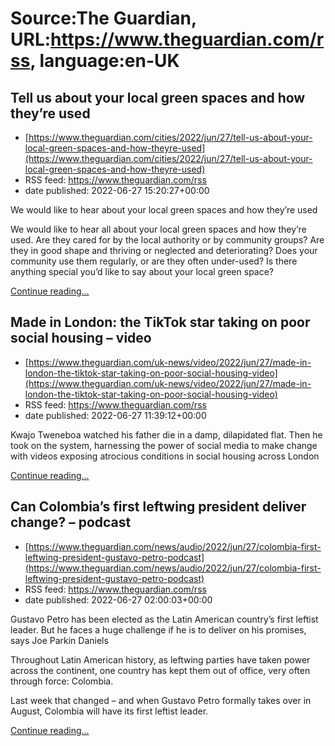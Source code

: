 # Source:The Guardian, URL:https://www.theguardian.com/rss, language:en-UK

## Tell us about your local green spaces and how they’re used
 - [https://www.theguardian.com/cities/2022/jun/27/tell-us-about-your-local-green-spaces-and-how-theyre-used](https://www.theguardian.com/cities/2022/jun/27/tell-us-about-your-local-green-spaces-and-how-theyre-used)
 - RSS feed: https://www.theguardian.com/rss
 - date published: 2022-06-27 15:20:27+00:00

<p>We would like to hear about your local green spaces and how they’re used</p><p>We would like to hear all about your local green spaces and how they’re used. Are they cared for by the local authority or by community groups? Are they in good shape and thriving or neglected and deteriorating? Does your community use them regularly, or are they often under-used? Is there anything special you’d like to say about your local green space?</p> <a href="https://www.theguardian.com/cities/2022/jun/27/tell-us-about-your-local-green-spaces-and-how-theyre-used">Continue reading...</a>

## Made in London: the TikTok star taking on poor social housing – video
 - [https://www.theguardian.com/uk-news/video/2022/jun/27/made-in-london-the-tiktok-star-taking-on-poor-social-housing-video](https://www.theguardian.com/uk-news/video/2022/jun/27/made-in-london-the-tiktok-star-taking-on-poor-social-housing-video)
 - RSS feed: https://www.theguardian.com/rss
 - date published: 2022-06-27 11:39:12+00:00

<p>Kwajo Tweneboa watched his father die in a damp, dilapidated flat. Then he took on the system, harnessing the power of social media to make change with videos exposing atrocious conditions in social housing across London</p> <a href="https://www.theguardian.com/uk-news/video/2022/jun/27/made-in-london-the-tiktok-star-taking-on-poor-social-housing-video">Continue reading...</a>

## Can Colombia’s first leftwing president deliver change? – podcast
 - [https://www.theguardian.com/news/audio/2022/jun/27/colombia-first-leftwing-president-gustavo-petro-podcast](https://www.theguardian.com/news/audio/2022/jun/27/colombia-first-leftwing-president-gustavo-petro-podcast)
 - RSS feed: https://www.theguardian.com/rss
 - date published: 2022-06-27 02:00:03+00:00

<p>Gustavo Petro has been elected as the Latin American country’s first leftist leader. But he faces a huge challenge if he is to deliver on his promises, says Joe Parkin Daniels</p><p>Throughout Latin American history, as leftwing parties have taken power across the continent, one country has kept them out of office, very often through force: Colombia.</p><p>Last week that changed – and when Gustavo Petro formally takes over in August, Colombia will have its first leftist leader.</p> <a href="https://www.theguardian.com/news/audio/2022/jun/27/colombia-first-leftwing-president-gustavo-petro-podcast">Continue reading...</a>

